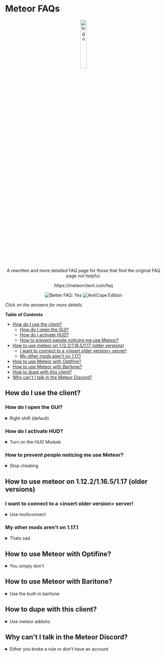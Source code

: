 # Meteor FAQs

<p align="center">
  <img src="https://avatars.githubusercontent.com/u/88768753?s=200&v=4" alt="logo" width="20%"/>
</p>
<p align="center">
  A rewritten and more detailed FAQ page for those that find the original FAQ page not helpful.
</p>
<p align="center">
    https://meteorclient.com/faq
</p>
<div align="center">
  <img src="https://img.shields.io/badge/Better%20FAQ%20page-Yes-green" alt="Better FAQ: Yes">
  <img src="https://img.shields.io/badge/AntiCope-Edition-orange" alt="AntiCope Edition">
</div>

*Click on the answers for more details.*

<!-- START doctoc generated TOC please keep comment here to allow auto update -->
<!-- DON'T EDIT THIS SECTION, INSTEAD RE-RUN doctoc TO UPDATE -->
**Table of Contents**

- [How do I use the client?](#how-do-i-use-the-client)
  - [How do I open the GUI?](#how-do-i-open-the-gui)
  - [How do I activate HUD?](#how-do-i-activate-hud)
  - [How to prevent people noticing me use Meteor?](#how-to-prevent-people-noticing-me-use-meteor)
- [How to use meteor on 1.12.2/1.16.5/1.17 (older versions)](#how-to-use-meteor-on-11221165117-older-versions)
  - [I want to connect to a \<insert older version\> server!](#i-want-to-connect-to-a-%5Cinsert-older-version%5C-server)
  - [My other mods aren't on 1.17.1](#my-other-mods-arent-on-1171)
- [How to use Meteor with Optifine?](#how-to-use-meteor-with-optifine)
- [How to use Meteor with Baritone?](#how-to-use-meteor-with-baritone)
- [How to dupe with this client?](#how-to-dupe-with-this-client)
- [Why can't I talk in the Meteor Discord?](#why-cant-i-talk-in-the-meteor-discord)

<!-- END doctoc generated TOC please keep comment here to allow auto update -->

## How do I use the client?


### How do I open the GUI?

<details>
  <summary>Right shift (default)</summary>
  
  The default keybinding for opening the GUI is right shift, but you can change that in `pause menu > options > controls`.

  Inside the gui, you left click to toggle a module and right click to configure that module. 
</details>
  
### How do I activate HUD?

<details>
  <summary>Turn on the HUD Module</summary>
  
  1. Activate the HUD Module in the render category.
  2. Go to the HUD tab (the top of your screen)

  ![image](https://user-images.githubusercontent.com/72693226/129832108-683ea81a-028c-4d96-8419-4a5dfde5f527.png)

  3. If the hud elements are red, that indicates that they are **off**. To toggle them simply left click and right click to configure.
</details>

### How to prevent people noticing me use Meteor?

<details>
  <summary>Stop cheating</summary>
  
  We **highly discourage** usage of Meteor on servers (such as hypixel) that forbid usage of utility clients like Meteor.
  Meteor is built for anarchy servers, where usage of utility clients like meteor and alike are allowed (and encouraged).

  If you insist, **nobody will help you in doing so**
</details>

## How to use meteor on 1.12.2/1.16.5/1.17 (older versions)


### I want to connect to a \<insert older version\> server!

<details>
  <summary>Use multiconnect</summary>
  
  Your only choice is to use multiconnect as older versions of meteor are unsupported.
  1. Download [multiconnect](https://www.curseforge.com/minecraft/mc-mods/multiconnect) and put it in your mods folder alongside meteor.
  Your mods folder should look something like this 

  ![image](https://user-images.githubusercontent.com/72693226/129830229-51108c71-ea20-4172-b5c5-f9102e021b8d.png)

  2. Launch fabric **for 1.17.1**. 

  ![image](https://user-images.githubusercontent.com/72693226/129830462-b2167e40-1afd-4948-9c3e-fdb507bde839.png)

  Don't launch fabric for an older version, that is not how multiconnect works. 
  Multiconnect allows you to connect to older version servers (e.g. 1.12.2) while you are playing minecraft 1.17.1 with meteor.
</details>

### My other mods aren't on 1.17.1

<details>
  <summary>Thats sad</summary>

  If that mod is sodium, you are one of the many who didn't know sodium is **already** on 1.17.1. 
  You can get it [here](https://modrinth.org/mod/sodium)

  Otherwise, sadly you can't use latest version of meteor. 
  Meteor relies on Circle CI, and storage on Circle CI isn't infinite. So older versions can't be kept. 
  We **highly discourage** usage of older versions as it lacks better code, features and bug fixes that newer versions offer.

  There exists an [archive](https://github.com/AntiCope/meteor-archive) of historic meteor versions, 
  however, if you wish to use it, be aware that **if you experience bugs or issues with it, no one will help you fix it**
</details>

## How to use Meteor with Optifine?

<details>
  <summary>You simply don't</summary>
  
  Optifine is and never will be supported by Meteor. We recommend using these instead,

  - [Sodium](https://modrinth.org/mod/sodium) | Performance improvements (better than Optifine)
  - [Lithium](https://www.curseforge.com/minecraft/mc-mods/lithium) | Server optimizations
  - [Phosphor](https://modrinth.com/mod/phosphor) | Lighting engine improvements

  More alternatives and the reason why its not supported [here](https://gist.github.com/LambdAurora/1f6a4a99af374ce500f250c6b42e8754).
  *We recommend you read [this](/MeteorAdditionals.md) list of Meteor Addons too*
</details>

## How to use Meteor with Baritone?

<details>
  <summary>Use the built-in baritone</summary>
  
  Meteor comes with Baritone built in, you don't need to download a standalone baritone.
  Baritone's default command prefix is `#` or you can use the Meteor command `.b`.
  You can view all of Baritone's commands [here](https://github.com/cabaletta/baritone/blob/master/USAGE.md) 
  and settings [here](https://baritone.leijurv.com/baritone/api/Settings.html).
</details>

## How to dupe with this client?

<details>
  <summary>Use meteor addons</summary>
  
  Finding dupes isn't an easy task. Public dupes get patched very quickly so alot of dupes are kept private.
  You can check out the duping section of [this](/MeteorAddons.md) list of Meteor Addons.
  Some might work, and some may not.
</details>

## Why can't I talk in the Meteor Discord?

<details>
  <summary>Either you broke a rule or don't have an account</summary>
  
  You most likely have broken one of the rules in the [#rules](https://discord.com/channels/689197705683140636/816501672477720626/) channel 
  and have been muted by staff.

  If you did not break a rule, then [this](https://discord.com/channels/689197705683140636/689198722097348624/870066829622652989) might explain why.
  Due to the amount of users in the discord server increasing, public channels have been closed to only users who have roles. 

  You can get a role by creating an account [here](https://meteorclient.com/account).
</details>
